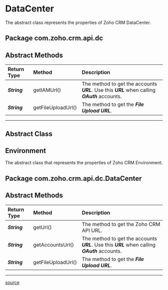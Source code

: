 # DataCenter

The abstract class represents the properties of Zoho CRM DataCenter.

## Package com.zoho.crm.api.dc

## Abstract Methods

| Return Type      | Method             | Description                               |
| :--------------- | :----------------- | :---------------------------------------- |
| ***String***     | getIAMUrl()        | The method to get the accounts ***URL***. Use this ***URL*** when calling ***OAuth*** accounts. |
| ***String***     | getFileUploadUrl() | The method to get the ***File Upload URL***. |
----

## Abstract Class

## Environment

The abstract class that represents the properties of Zoho CRM Environment.

## Package com.zoho.crm.api.dc.DataCenter

## Abstract Methods

| Return Type      | Method             | Description                               |
| :--------------- | :----------------- | :---------------------------------------- |
| ***String***     | getUrl()           | The method to get the Zoho CRM API URL.      |
| ***String***     | getAccountsUrl()   | The method to get the accounts ***URL***. Use this ***URL*** when calling ***OAuth*** accounts. |
| ***String***     | getFileUploadUrl() | The method to get the ***File Upload URL***. |
----

[source](../../src/main/java/com/zoho/crm/api/dc/DataCenter.java)
